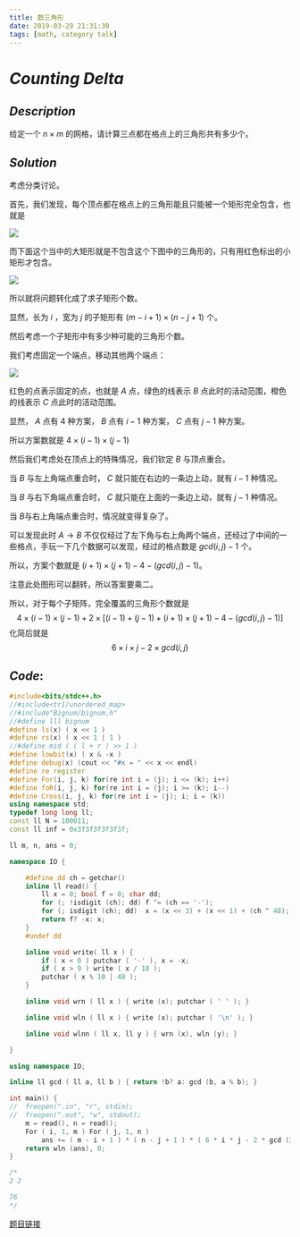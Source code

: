 ```yaml
---
title: 数三角形
date: 2019-03-29 21:31:30
tags: [math, category talk]
---
```


# $Counting$ $Delta$ 



## $Description$

给定一个 $n \times m$ 的网格，请计算三点都在格点上的三角形共有多少个。



## $Solution$

考虑分类讨论。

首先，我们发现，每个顶点都在格点上的三角形能且只能被一个矩形完全包含，也就是

![](https://s2.ax1x.com/2019/03/29/ABezzq.png)

而下面这个当中的大矩形就是不包含这个下图中的三角形的，只有用红色标出的小矩形才包含。

![](https://s2.ax1x.com/2019/03/29/ABevJs.png)

所以就将问题转化成了求子矩形个数。

显然，长为 $i$ ，宽为 $j$ 的子矩形有 $(m - i + 1) \times (n - j + 1)$ 个。

然后考虑一个子矩形中有多少种可能的三角形个数。

我们考虑固定一个端点，移动其他两个端点：

![](https://s2.ax1x.com/2019/03/29/ABmq6x.png)

红色的点表示固定的点，也就是 $A$ 点，绿色的线表示 $B$ 点此时的活动范围，橙色的线表示 $C$ 点此时的活动范围。

显然， $A​$ 点有 $4​$ 种方案， $B​$ 点有 $i - 1​$ 种方案， $C​$ 点有 $j - 1​$ 种方案。

所以方案数就是 $4 \times (i - 1) \times (j - 1)​$

然后我们考虑处在顶点上的特殊情况，我们钦定 $B$ 与顶点重合。

当 $B$ 与左上角端点重合时， $C$ 就只能在右边的一条边上动，就有 $i - 1$ 种情况。

当 $B$ 与右下角端点重合时， $C$ 就只能在上面的一条边上动，就有 $j - 1$ 种情况。

当 $B​$ 与右上角端点重合时，情况就变得复杂了。

可以发现此时 $A \to B$ 不仅仅经过了左下角与右上角两个端点，还经过了中间的一些格点，手玩一下几个数据可以发现，经过的格点数是 $gcd(i, j) - 1$ 个。

所以，方案个数就是 $(i + 1) \times (j + 1) - 4 - (gcd(i, j) - 1)​$ 。

注意此处图形可以翻转，所以答案要乘二。

所以，对于每个子矩阵，完全覆盖的三角形个数就是
$$
4 \times (i - 1) \times (j - 1) + 2 \times [(i - 1) + (j - 1) + (i + 1) \times (j + 1) - 4 - (gcd(i, j) - 1)]
$$
化简后就是 
$$
6 \times i \times j - 2 \times gcd(i, j)
$$




## $Code:$

```cpp
#include<bits/stdc++.h>
//#include<tr1/unordered_map>
//#include"Bignum/bignum.h"
//#define lll bignum
#define ls(x) ( x << 1 )
#define rs(x) ( x << 1 | 1 )
//#define mid ( ( l + r ) >> 1 )
#define lowbit(x) ( x & -x )
#define debug(x) (cout << "#x = " << x << endl)
#define re register
#define For(i, j, k) for(re int i = (j); i <= (k); i++)
#define foR(i, j, k) for(re int i = (j); i >= (k); i--)
#define Cross(i, j, k) for(re int i = (j); i; i = (k))
using namespace std;
typedef long long ll;
const ll N = 100011;
const ll inf = 0x3f3f3f3f3f3f;

ll m, n, ans = 0; 

namespace IO {

	#define dd ch = getchar()
	inline ll read() {
		ll x = 0; bool f = 0; char dd;
		for (; !isdigit (ch); dd) f ^= (ch == '-');
		for (; isdigit (ch); dd)  x = (x << 3) + (x << 1) + (ch ^ 48);
		return f? -x: x;
	}
	#undef dd

	inline void write( ll x ) {
		if ( x < 0 ) putchar ( '-' ), x = -x;
		if ( x > 9 ) write ( x / 10 );
		putchar ( x % 10 | 48 );
	}

	inline void wrn ( ll x ) { write (x); putchar ( ' ' ); }

	inline void wln ( ll x ) { write (x); putchar ( '\n' ); }

	inline void wlnn ( ll x, ll y ) { wrn (x), wln (y); }

}

using namespace IO;

inline ll gcd ( ll a, ll b ) { return !b? a: gcd (b, a % b); }

int main() {
//	freopen(".in", "r", stdin);
//	freopen(".out", "w", stdout);
	m = read(), n = read();
	For ( i, 1, m ) For ( j, 1, n )
		ans += ( m - i + 1 ) * ( n - j + 1 ) * ( 6 * i * j - 2 * gcd (i, j) );
	return wln (ans), 0;
}

/*
2 2

76
*/

```

[题目链接](<https://www.luogu.org/problemnew/show/P3166>)

